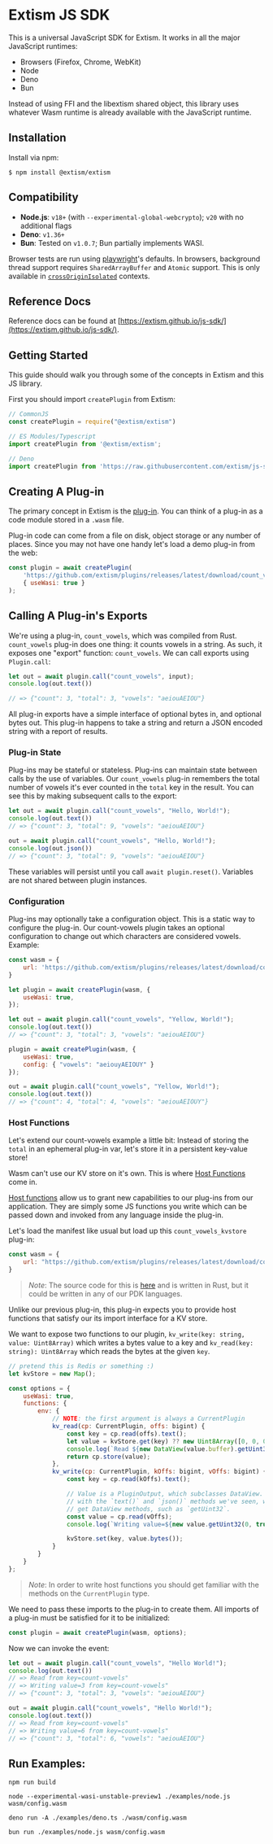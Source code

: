 # Extism JS SDK

This is a universal JavaScript SDK for Extism. It works in all the major JavaScript runtimes:

* Browsers (Firefox, Chrome, WebKit)
* Node
* Deno
* Bun

Instead of using FFI and the libextism shared object, this library uses whatever Wasm runtime is already available with the JavaScript runtime.

## Installation

Install via npm:

```shell
$ npm install @extism/extism
```

## Compatibility

- **Node.js**: `v18+` (with `--experimental-global-webcrypto`); `v20` with no additional flags
- **Deno**: `v1.36+`
- **Bun**: Tested on `v1.0.7`; Bun partially implements WASI.

Browser tests are run using [playwright](https://playwright.dev)'s defaults. In
browsers, background thread support requires `SharedArrayBuffer` and `Atomic`
support. This is only available in
[`crossOriginIsolated`](https://developer.mozilla.org/en-US/docs/Web/API/crossOriginIsolated)
contexts.

## Reference Docs

Reference docs can be found at [https://extism.github.io/js-sdk/](https://extism.github.io/js-sdk/).

## Getting Started

This guide should walk you through some of the concepts in Extism and this JS library.

First you should import `createPlugin` from Extism:
```js
// CommonJS
const createPlugin = require("@extism/extism")

// ES Modules/Typescript
import createPlugin from '@extism/extism';

// Deno
import createPlugin from 'https://raw.githubusercontent.com/extism/js-sdk/main/src/mod.ts';
```

## Creating A Plug-in

The primary concept in Extism is the [plug-in](https://extism.org/docs/concepts/plug-in). You can think of a plug-in as a code module stored in a `.wasm` file.

Plug-in code can come from a file on disk, object storage or any number of places. Since you may not have one handy let's load a demo plug-in from the web:

```js
const plugin = await createPlugin(
    'https://github.com/extism/plugins/releases/latest/download/count_vowels.wasm',
    { useWasi: true }
);
```

## Calling A Plug-in's Exports

We're using a plug-in, `count_vowels`, which was compiled from Rust.
`count_vowels` plug-in does one thing: it counts vowels in a string. As such,
it exposes one "export" function: `count_vowels`. We can call exports using
`Plugin.call`:

```js
let out = await plugin.call("count_vowels", input);
console.log(out.text())

// => {"count": 3, "total": 3, "vowels": "aeiouAEIOU"}
```

All plug-in exports have a simple interface of optional bytes in, and optional
bytes out. This plug-in happens to take a string and return a JSON encoded
string with a report of results.

### Plug-in State

Plug-ins may be stateful or stateless. Plug-ins can maintain state between calls by
the use of variables. Our `count_vowels` plug-in remembers the total number of
vowels it's ever counted in the `total` key in the result. You can see this by
making subsequent calls to the export:

```js
let out = await plugin.call("count_vowels", "Hello, World!");
console.log(out.text())
// => {"count": 3, "total": 9, "vowels": "aeiouAEIOU"}

out = await plugin.call("count_vowels", "Hello, World!");
console.log(out.json())
// => {"count": 3, "total": 9, "vowels": "aeiouAEIOU"}
```

These variables will persist until you call `await plugin.reset()`. Variables
are not shared between plugin instances.

### Configuration

Plug-ins may optionally take a configuration object. This is a static way to
configure the plug-in. Our count-vowels plugin takes an optional configuration
to change out which characters are considered vowels. Example:

```js
const wasm = {
    url: 'https://github.com/extism/plugins/releases/latest/download/count_vowels.wasm'
}

let plugin = await createPlugin(wasm, {
    useWasi: true,
});

let out = await plugin.call("count_vowels", "Yellow, World!");
console.log(out.text())
// => {"count": 3, "total": 3, "vowels": "aeiouAEIOU"}

plugin = await createPlugin(wasm, {
    useWasi: true,
    config: { "vowels": "aeiouyAEIOUY" }
});

out = await plugin.call("count_vowels", "Yellow, World!");
console.log(out.text())
// => {"count": 4, "total": 4, "vowels": "aeiouAEIOUY"}
```

### Host Functions

Let's extend our count-vowels example a little bit: Instead of storing the
`total` in an ephemeral plug-in var, let's store it in a persistent key-value
store!

Wasm can't use our KV store on it's own. This is where [Host
Functions](https://extism.org/docs/concepts/host-functions) come in.

[Host functions](https://extism.org/docs/concepts/host-functions) allow us to
grant new capabilities to our plug-ins from our application. They are simply
some JS functions you write which can be passed down and invoked from any
language inside the plug-in.

Let's load the manifest like usual but load up this `count_vowels_kvstore`
plug-in:

```js
const wasm = {
    url: "https://github.com/extism/plugins/releases/latest/download/count_vowels_kvstore.wasm"
}
```

> *Note*: The source code for this is [here](https://github.com/extism/plugins/blob/main/count_vowels_kvstore/src/lib.rs) and is written in Rust, but it could be written in any of our PDK languages.

Unlike our previous plug-in, this plug-in expects you to provide host functions that satisfy our its import interface for a KV store.

We want to expose two functions to our plugin, `kv_write(key: string, value: Uint8Array)` which writes a bytes value to a key and `kv_read(key: string): Uint8Array` which reads the bytes at the given `key`.
```js
// pretend this is Redis or something :)
let kvStore = new Map();

const options = {
    useWasi: true,
    functions: {
        env: {
            // NOTE: the first argument is always a CurrentPlugin
            kv_read(cp: CurrentPlugin, offs: bigint) {
                const key = cp.read(offs).text();
                let value = kvStore.get(key) ?? new Uint8Array([0, 0, 0, 0]);
                console.log(`Read ${new DataView(value.buffer).getUint32(0, true)} from key=${key}`);
                return cp.store(value);
            },
            kv_write(cp: CurrentPlugin, kOffs: bigint, vOffs: bigint) {
                const key = cp.read(kOffs).text();

                // Value is a PluginOutput, which subclasses DataView. Along
                // with the `text()` and `json()` methods we've seen, we also
                // get DataView methods, such as `getUint32`.
                const value = cp.read(vOffs);
                console.log(`Writing value=${new value.getUint32(0, true)} from key=${key}`);

                kvStore.set(key, value.bytes());
            }
        }
    }
};
```

> *Note*: In order to write host functions you should get familiar with the
> methods on the `CurrentPlugin` type.

We need to pass these imports to the plug-in to create them. All imports of a
plug-in must be satisfied for it to be initialized:

```js
const plugin = await createPlugin(wasm, options);
```

Now we can invoke the event:

```js
let out = await plugin.call("count_vowels", "Hello World!");
console.log(out.text())
// => Read from key=count-vowels"
// => Writing value=3 from key=count-vowels"
// => {"count": 3, "total": 3, "vowels": "aeiouAEIOU"}

out = await plugin.call("count_vowels", "Hello World!");
console.log(out.text())
// => Read from key=count-vowels"
// => Writing value=6 from key=count-vowels"
// => {"count": 3, "total": 6, "vowels": "aeiouAEIOU"}
```

## Run Examples:

```
npm run build

node --experimental-wasi-unstable-preview1 ./examples/node.js wasm/config.wasm

deno run -A ./examples/deno.ts ./wasm/config.wasm

bun run ./examples/node.js wasm/config.wasm
```
